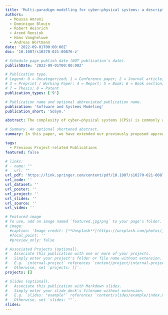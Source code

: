 ```yaml
---
title: 'Multi-paradigm modelling for cyber–physical systems: a descriptive framework'
authors:
  - Moussa Amrani
  - Dominique Blouin
  - Robert Heinrich 
  - Arend Rensink
  - Hans Vangheluwe
  - Andreas Wortmann 
date: '2022-09-01T00:00:00Z'
doi: '10.1007/s10270-021-00876-z'

# Schedule page publish date (NOT publication's date).
publishDate: '2022-09-01T00:00:00Z'

# Publication type.
# Legend: 0 = Uncategorized; 1 = Conference paper; 2 = Journal article;
# 3 = Preprint / Working Paper; 4 = Report; 5 = Book; 6 = Book section;
# 7 = Thesis; 8 = Patent
publication_types: ['9']

# Publication name and optional abbreviated publication name.
publication: 'Software and Systems Modeling'
publication_short: 'SoSym.'

abstract: The complexity of cyber–physical systems (CPSs) is commonly addressed through complex workflows, involving models in a plethora of different formalisms, each with their own methods, techniques, and tools. Some workflow patterns, combined with particular types of formalisms and operations on models in these formalisms, are used successfully in engineering practice. To identify and reuse them, we refer to these combinations of workflow and formalism patterns as modelling paradigms. This paper proposes a unifying (Descriptive) Framework to describe these paradigms, as well as their combinations. This work is set in the context of Multi-Paradigm Modelling (MPM), which is based on the principle to model every part and aspect of a system explicitly, at the most appropriate level(s) of abstraction, using the most appropriate modelling formalism(s) and workflows. The purpose of the Descriptive Framework presented in this paper is to serve as a basis to reason about these formalisms, workflows, and their combinations. One crucial part of the framework is the ability to capture the structural essence of a paradigm through the concept of a paradigmatic structure. This is illustrated informally by means of two example paradigms commonly used in CPS - Discrete Event Dynamic Systems and Synchronous Data Flow. The presented framework also identifies the need to establish whether a paradigm candidate follows, or qualifies as, a (given) paradigm. To illustrate the ability of the framework to support combining paradigms, the paper shows examples of both workflow and formalism combinations. The presented framework is intended as a basis for characterisation and classification of paradigms, as a starting point for a rigorous formalisation of the framework (allowing formal analyses), and as a foundation for MPM tool development.

# Summary. An optional shortened abstract.
summary: In this paper, we have extended our previously proposed approach for the characterization and the detection of SPAs that was designed to be integrated into CI/CDD pipelines, and its implementation is computationally efficient.

tags:
  - Previous Project-related Publications
featured: false

# links:
# - name: ""
#   url: ""
url_pdf: 'https://link.springer.com/content/pdf/10.1007/s10270-021-00876-z.pdf'
url_code: ''
url_dataset: ''
url_poster: ''
url_project: ''
url_slides: ''
url_source: ''
url_video: ''

# Featured image
# To use, add an image named `featured.jpg/png` to your page's folder.
# image:
  #caption: 'Image credit: [**Unsplash**](https://unsplash.com/photos/jdD8gXaTZsc)'
  #focal_point: ''
  #preview_only: false

# Associated Projects (optional).
#   Associate this publication with one or more of your projects.
#   Simply enter your project's folder or file name without extension.
#   E.g. `internal-project` references `content/project/internal-project/index.md`.
#   Otherwise, set `projects: []`.
projects: []

# Slides (optional).
#   Associate this publication with Markdown slides.
#   Simply enter your slide deck's filename without extension.
#   E.g. `slides: "example"` references `content/slides/example/index.md`.
#   Otherwise, set `slides: ""`.
slides:
---
```


